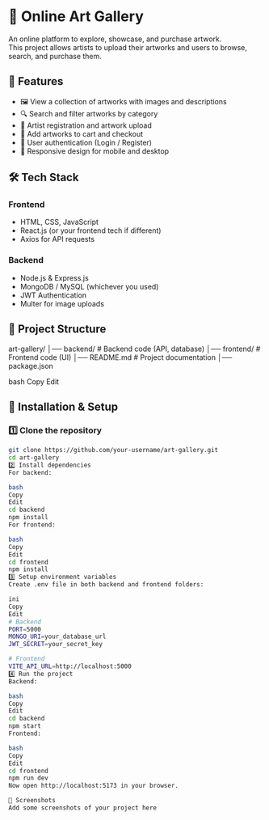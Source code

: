 # 🎨 Online Art Gallery

An online platform to explore, showcase, and purchase artwork.  
This project allows artists to upload their artworks and users to browse, search, and purchase them.

## 📌 Features
- 🖼️ View a collection of artworks with images and descriptions
- 🔍 Search and filter artworks by category
- 📝 Artist registration and artwork upload
- 🛒 Add artworks to cart and checkout
- 🔐 User authentication (Login / Register)
- 📱 Responsive design for mobile and desktop

## 🛠️ Tech Stack
### Frontend
- HTML, CSS, JavaScript
- React.js (or your frontend tech if different)
- Axios for API requests

### Backend
- Node.js & Express.js
- MongoDB / MySQL (whichever you used)
- JWT Authentication
- Multer for image uploads

## 📂 Project Structure
art-gallery/
│── backend/ # Backend code (API, database)
│── frontend/ # Frontend code (UI)
│── README.md # Project documentation
│── package.json

bash
Copy
Edit

## 🚀 Installation & Setup
### 1️⃣ Clone the repository
```bash
git clone https://github.com/your-username/art-gallery.git
cd art-gallery
2️⃣ Install dependencies
For backend:

bash
Copy
Edit
cd backend
npm install
For frontend:

bash
Copy
Edit
cd frontend
npm install
3️⃣ Setup environment variables
Create .env file in both backend and frontend folders:

ini
Copy
Edit
# Backend
PORT=5000
MONGO_URI=your_database_url
JWT_SECRET=your_secret_key

# Frontend
VITE_API_URL=http://localhost:5000
4️⃣ Run the project
Backend:

bash
Copy
Edit
cd backend
npm start
Frontend:

bash
Copy
Edit
cd frontend
npm run dev
Now open http://localhost:5173 in your browser.

📸 Screenshots
Add some screenshots of your project here
